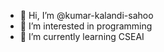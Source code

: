 - 👋 Hi, I’m @kumar-kalandi-sahoo
- 👀 I’m interested in programming
- 🌱 I’m currently learning CSEAI

<!---
kumar-kalandi-sahoo/kumar-kalandi-sahoo is a ✨ special ✨ repository because its `README.md` (this file) appears on your GitHub profile.
You can click the Preview link to take a look at your changes.
--->

